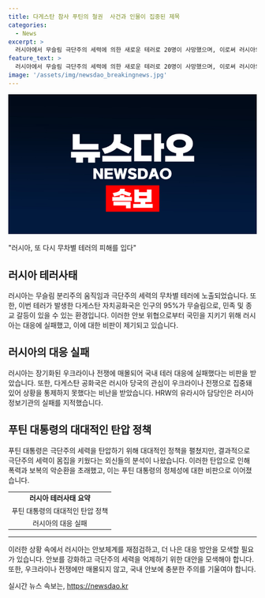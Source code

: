 ```yaml
---
title: 다게스탄 참사 푸틴의 철권  사건과 인물이 집중된 제목
categories:
  - News
excerpt: >
  러시아에서 무슬림 극단주의 세력에 의한 새로운 테러로 20명이 사망했으며, 이로써 러시아의 안보체계가 위협받고 있다는 우려가 제기되고 있다. 이번 테러는 우크라이나 전쟁과 푸틴 대통령의 탄압 정책이 실패한 결과로 분석되고 있으며, 국내 정보기관의 잘못된 대응과 관심 부족도 비판받고 있다. 이슬람 극단주의 세력과의 전투에서 러시아가 허약한 면을 드러내고 있다는 것이다.
feature_text: >
  러시아에서 무슬림 극단주의 세력에 의한 새로운 테러로 20명이 사망했으며, 이로써 러시아의 안보체계가 위협받고 있다는 우려가 제기되고 있다. 이번 테러는 우크라이나 전쟁과 푸틴 대통령의 탄압 정책이 실패한 결과로 분석되고 있으며, 국내 정보기관의 잘못된 대응과 관심 부족도 비판받고 있다. 이슬람 극단주의 세력과의 전투에서 러시아가 허약한 면을 드러내고 있다는 것이다.
image: '/assets/img/newsdao_breakingnews.jpg'
---
```


<p><img src="/assets/img/newsdao_breakingnews.jpg" alt="implanttips 속보" /></p>

<p>"러시아, 또 다시 무차별 테러의 피해를 입다"</p>

<h2 data-ke-size="size26">러시아 테러사태</h2>

<p data-ke-size="size16">러시아는 무슬림 분리주의 움직임과 극단주의 세력의 무차별 테러에 노출되었습니다. 또한, 이번 테러가 발생한 다게스탄 자치공화국은 인구의 95%가 무슬림으로, 민족 및 종교 갈등이 있을 수 있는 환경입니다. 이러한 안보 위협으로부터 국민을 지키기 위해 러시아는 대응에 실패했고, 이에 대한 비판이 제기되고 있습니다.</p>

<h2 data-ke-size="size26">러시아의 대응 실패</h2>

<p data-ke-size="size16">러시아는 장기화된 우크라이나 전쟁에 매몰되어 국내 테러 대응에 실패했다는 비판을 받았습니다. 또한, 다게스탄 공화국은 러시아 당국의 관심이 우크라이나 전쟁으로 집중돼 있어 상황을 통제하지 못했다는 비난을 받았습니다. HRW의 유라시아 담당인은 러시아 정보기관의 실패를 지적했습니다.</p>

<h2 data-ke-size="size26">푸틴 대통령의 대대적인 탄압 정책</h2>

<p data-ke-size="size16">푸틴 대통령은 극단주의 세력을 탄압하기 위해 대대적인 정책을 펼쳤지만, 결과적으로 극단주의 세력이 몸집을 키웠다는 외신들의 분석이 나왔습니다. 이러한 탄압으로 인해 폭력과 보복의 악순환을 초래했고, 이는 푸틴 대통령의 정체성에 대한 비판으로 이어졌습니다.</p>

<table>
  <tr>
    <td style="text-align: center; height: 17px;"><b>러시아 테러사태 요약</b></td>
  </tr>
  <tr>
    <td style="text-align: center;">푸틴 대통령의 대대적인 탄압 정책</td>
  </tr>
  <tr>
    <td style="text-align: center;">러시아의 대응 실패</td>
  </tr>
</table>

<hr>

<p data-ke-size="size16">이러한 상황 속에서 러시아는 안보체계를 재점검하고, 더 나은 대응 방안을 모색할 필요가 있습니다. 안보를 강화하고 극단주의 세력을 억제하기 위한 대안을 모색해야 합니다. 또한, 우크라이나 전쟁에만 매몰되지 않고, 국내 안보에 충분한 주의를 기울여야 합니다.</p>
실시간 뉴스 속보는, <a href="https://newsdao.kr" rel="dofollow">https://newsdao.kr</a>


